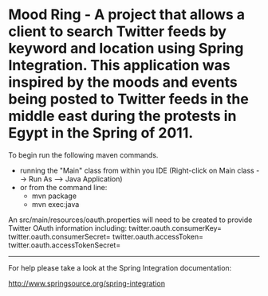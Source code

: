 Mood Ring - A project that allows a client to search Twitter feeds by keyword and location using Spring Integration. This application was inspired by the moods and events being posted to Twitter feeds in the middle east during the protests in Egypt in the Spring of 2011.
================================================================================

To begin run the following maven commands.

* running the "Main" class from within you IDE (Right-click on Main class --> Run As --> Java Application)
* or from the command line:
    - mvn package
    - mvn exec:java

An src/main/resources/oauth.properties will need to be created to provide Twitter OAuth information including:
 twitter.oauth.consumerKey=<consumerKey>
 twitter.oauth.consumerSecret=<Consumer Secret>
 twitter.oauth.accessToken=<Access Token>
 twitter.oauth.accessTokenSecret=<Access Token Secret>

--------------------------------------------------------------------------------

For help please take a look at the Spring Integration documentation:

http://www.springsource.org/spring-integration

